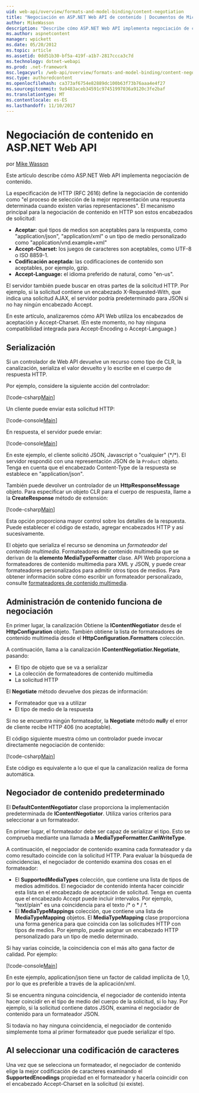```yaml
---
uid: web-api/overview/formats-and-model-binding/content-negotiation
title: "Negociación en ASP.NET Web API de contenido | Documentos de Microsoft"
author: MikeWasson
description: "Describe cómo ASP.NET Web API implementa negociación de contenido HTTP."
ms.author: aspnetcontent
manager: wpickett
ms.date: 05/20/2012
ms.topic: article
ms.assetid: 0dd51b30-bf5a-419f-a1b7-2817ccca3c7d
ms.technology: dotnet-webapi
ms.prod: .net-framework
msc.legacyurl: /web-api/overview/formats-and-model-binding/content-negotiation
msc.type: authoredcontent
ms.openlocfilehash: ca373af6754e82889dc100b63f73b76aaa4e4f27
ms.sourcegitcommit: 9a9483aceb34591c97451997036a9120c3fe2baf
ms.translationtype: MT
ms.contentlocale: es-ES
ms.lasthandoff: 11/10/2017
---
```

<a name="content-negotiation-in-aspnet-web-api"></a>Negociación de contenido en ASP.NET Web API
====================
por [Mike Wasson](https://github.com/MikeWasson)

Este artículo describe cómo ASP.NET Web API implementa negociación de contenido.

La especificación de HTTP (RFC 2616) define la negociación de contenido como "el proceso de selección de la mejor representación una respuesta determinada cuando existen varias representaciones". El mecanismo principal para la negociación de contenido en HTTP son estos encabezados de solicitud:

- **Aceptar:** qué tipos de medios son aceptables para la respuesta, como "application/json", "application/xml" o un tipo de medio personalizado como &quot;application/vnd.example+xml&quot;
- **Accept-Charset:** los juegos de caracteres son aceptables, como UTF-8 o ISO 8859-1.
- **Codificación aceptada:** las codificaciones de contenido son aceptables, por ejemplo, gzip.
- **Accept-Language:** el idioma preferido de natural, como "en-us".

El servidor también puede buscar en otras partes de la solicitud HTTP. Por ejemplo, si la solicitud contiene un encabezado X-Requested-With, que indica una solicitud AJAX, el servidor podría predeterminado para JSON si no hay ningún encabezado Accept.

En este artículo, analizaremos cómo API Web utiliza los encabezados de aceptación y Accept-Charset. (En este momento, no hay ninguna compatibilidad integrada para Accept-Encoding o Accept-Language.)

## <a name="serialization"></a>Serialización

Si un controlador de Web API devuelve un recurso como tipo de CLR, la canalización, serializa el valor devuelto y lo escribe en el cuerpo de respuesta HTTP.

Por ejemplo, considere la siguiente acción del controlador:

[!code-csharp[Main](content-negotiation/samples/sample1.cs)]

Un cliente puede enviar esta solicitud HTTP:

[!code-console[Main](content-negotiation/samples/sample2.cmd)]

En respuesta, el servidor puede enviar:

[!code-console[Main](content-negotiation/samples/sample3.cmd)]

En este ejemplo, el cliente solicitó JSON, Javascript o "cualquier" (\*/\*). El servidor respondió con una representación JSON de la `Product` objeto. Tenga en cuenta que el encabezado Content-Type de la respuesta se establece en &quot;application/json&quot;.

También puede devolver un controlador de un **HttpResponseMessage** objeto. Para especificar un objeto CLR para el cuerpo de respuesta, llame a la **CreateResponse** método de extensión:

[!code-csharp[Main](content-negotiation/samples/sample4.cs)]

Esta opción proporciona mayor control sobre los detalles de la respuesta. Puede establecer el código de estado, agregar encabezados HTTP y así sucesivamente.

El objeto que serializa el recurso se denomina un *formateador del contenido multimedia*. Formateadores de contenido multimedia que se derivan de la **elemento MediaTypeFormatter** clase. API Web proporciona a formateadores de contenido multimedia para XML y JSON, y puede crear formateadores personalizados para admitir otros tipos de medios. Para obtener información sobre cómo escribir un formateador personalizado, consulte [formateadores de contenido multimedia](media-formatters.md).

## <a name="how-content-negotiation-works"></a>Administración de contenido funciona de negociación

En primer lugar, la canalización Obtiene la **IContentNegotiator** desde el **HttpConfiguration** objeto. También obtiene la lista de formateadores de contenido multimedia desde el **HttpConfiguration.Formatters** colección.

A continuación, llama a la canalización **IContentNegotiatior.Negotiate**, pasando:

- El tipo de objeto que se va a serializar
- La colección de formateadores de contenido multimedia
- La solicitud HTTP

El **Negotiate** método devuelve dos piezas de información:

- Formateador que va a utilizar
- El tipo de medio de la respuesta

Si no se encuentra ningún formateador, la **Negotiate** método **null**y el error de cliente recibe HTTP 406 (no aceptable).

El código siguiente muestra cómo un controlador puede invocar directamente negociación de contenido:

[!code-csharp[Main](content-negotiation/samples/sample5.cs)]

Este código es equivalente a lo que el que la canalización realiza de forma automática.

## <a name="default-content-negotiator"></a>Negociador de contenido predeterminado

El **DefaultContentNegotiator** clase proporciona la implementación predeterminada de **IContentNegotiator**. Utiliza varios criterios para seleccionar a un formateador.

En primer lugar, el formateador debe ser capaz de serializar el tipo. Esto se comprueba mediante una llamada a **MediaTypeFormatter.CanWriteType**.

A continuación, el negociador de contenido examina cada formateador y da como resultado coincide con la solicitud HTTP. Para evaluar la búsqueda de coincidencias, el negociador de contenido examina dos cosas en el formateador:

- El **SupportedMediaTypes** colección, que contiene una lista de tipos de medios admitidos. El negociador de contenido intenta hacer coincidir esta lista en el encabezado de aceptación de solicitud. Tenga en cuenta que el encabezado Accept puede incluir intervalos. Por ejemplo, "text/plain" es una coincidencia para el texto /\* o \* / \*.
- El **MediaTypeMappings** colección, que contiene una lista de **MediaTypeMapping** objetos. El **MediaTypeMapping** clase proporciona una forma genérica para que coincida con las solicitudes HTTP con tipos de medios. Por ejemplo, puede asignar un encabezado HTTP personalizado para un tipo de medio determinado.

Si hay varias coincide, la coincidencia con el más alto gana factor de calidad. Por ejemplo:

[!code-console[Main](content-negotiation/samples/sample6.cmd)]

En este ejemplo, application/json tiene un factor de calidad implícita de 1,0, por lo que es preferible a través de la aplicación/xml.

Si se encuentra ninguna coincidencia, el negociador de contenido intenta hacer coincidir en el tipo de medio del cuerpo de la solicitud, si lo hay. Por ejemplo, si la solicitud contiene datos JSON, examina el negociador de contenido para un formateador JSON.

Si todavía no hay ninguna coincidencia, el negociador de contenido simplemente toma al primer formateador que puede serializar el tipo.

## <a name="selecting-a-character-encoding"></a>Al seleccionar una codificación de caracteres

Una vez que se selecciona un formateador, el negociador de contenido elige la mejor codificación de caracteres examinando el **SupportedEncodings** propiedad en el formateador y hacerla coincidir con el encabezado Accept-Charset en la solicitud (si existe).
